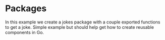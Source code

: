 # Packages
In this example we create a jokes package with a couple exported functions to get a joke. Simple example but should help get how to create reusable components in Go. 